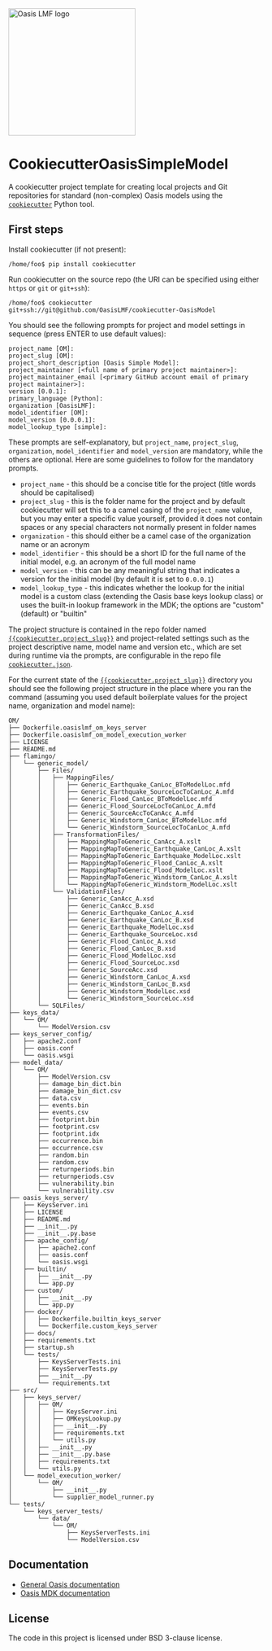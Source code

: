 <img src="https://oasislmf.org/packages/oasis_theme_package/themes/oasis_theme/assets/src/oasis-lmf-colour.png" alt="Oasis LMF logo" width="250"/>

CookiecutterOasisSimpleModel
============================

A cookiecutter project template for creating local projects and Git repositories for standard (non-complex) Oasis models using the <a href="https://pypi.python.org/pypi/cookiecutter" target="_blank">`cookiecutter`</a> Python tool.

## First steps

Install cookiecutter (if not present):

    /home/foo$ pip install cookiecutter
    
Run cookiecutter on the source repo (the URI can be specified using either `https` or `git` or `git+ssh`):

    /home/foo$ cookiecutter git+ssh://git@github.com/OasisLMF/cookiecutter-OasisModel

You should see the following prompts for project and model settings in sequence (press ENTER to use default values):
    
    project_name [OM]: 
    project_slug [OM]: 
    project_short_description [Oasis Simple Model]: 
    project_maintainer [<full name of primary project maintainer>]:
    project_maintainer_email [<primary GitHub account email of primary project maintainer>]: 
    version [0.0.1]: 
    primary_language [Python]: 
    organization [OasisLMF]: 
    model_identifier [OM]: 
    model_version [0.0.0.1]: 
    model_lookup_type [simple]: 

These prompts are self-explanatory, but `project_name`, `project_slug`, `organization`, `model_identifier` and `model_version` are mandatory, while the others are optional. Here are some guidelines to follow for the mandatory prompts.

* `project_name` - this should be a concise title for the project (title words should be capitalised)
* `project_slug` - this is the folder name for the project and by default cookiecutter will set this to a camel casing of the `project_name` value, but you may enter a specific value yourself, provided it does not contain spaces or any special characters not normally present in folder names
* `organization` - this should either be a camel case of the organization name or an acronym
* `model_identifier` - this should be a short ID for the full name of the initial model, e.g. an acronym of the full model name
* `model_version` - this can be any meaningful string that indicates a version for the initial model (by default it is set to `0.0.0.1`)
* `model_lookup_type` - this indicates whether the lookup for the initial model is a custom class (extending the Oasis base keys lookup class) or uses the built-in lookup framework in the MDK; the options are "custom" (default) or "builtin"

The project structure is contained in the repo folder named <a href="https://github.com/OasisLMF/cookiecutter-OasisModel/tree/master/%7B%7Bcookiecutter.project_slug%7D%7D" target="_blank">`{{cookiecutter.project_slug}}`</a> and project-related settings such as the project descriptive name, model name and version etc., which are set during runtime via the prompts, are configurable in the repo file <a href="https://github.com/OasisLMF/cookiecutter-OasisModel/blob/master/cookiecutter.json" target="_blank">`cookiecutter.json`</a>.

For the current state of the <a href="https://github.com/OasisLMF/cookiecutter-OasisModel/tree/master/%7B%7Bcookiecutter.project_slug%7D%7D" target="_blank">`{{cookiecutter.project_slug}}`</a> directory you should see the following project structure in the place where you ran the command (assuming you used default boilerplate values for the project name, organization and model name):

    OM/
    ├── Dockerfile.oasislmf_om_keys_server
    ├── Dockerfile.oasislmf_om_model_execution_worker
    ├── LICENSE
    ├── README.md
    ├── flamingo/
    │   └── generic_model/
    │       ├── Files/
    │       │   ├── MappingFiles/
    │       │   │   ├── Generic_Earthquake_CanLoc_BToModelLoc.mfd
    │       │   │   ├── Generic_Earthquake_SourceLocToCanLoc_A.mfd
    │       │   │   ├── Generic_Flood_CanLoc_BToModelLoc.mfd
    │       │   │   ├── Generic_Flood_SourceLocToCanLoc_A.mfd
    │       │   │   ├── Generic_SourceAccToCanAcc_A.mfd
    │       │   │   ├── Generic_Windstorm_CanLoc_BToModelLoc.mfd
    │       │   │   └── Generic_Windstorm_SourceLocToCanLoc_A.mfd
    │       │   ├── TransformationFiles/
    │       │   │   ├── MappingMapToGeneric_CanAcc_A.xslt
    │       │   │   ├── MappingMapToGeneric_Earthquake_CanLoc_A.xslt
    │       │   │   ├── MappingMapToGeneric_Earthquake_ModelLoc.xslt
    │       │   │   ├── MappingMapToGeneric_Flood_CanLoc_A.xslt
    │       │   │   ├── MappingMapToGeneric_Flood_ModelLoc.xslt
    │       │   │   ├── MappingMapToGeneric_Windstorm_CanLoc_A.xslt
    │       │   │   └── MappingMapToGeneric_Windstorm_ModelLoc.xslt
    │       │   └── ValidationFiles/
    │       │       ├── Generic_CanAcc_A.xsd
    │       │       ├── Generic_CanAcc_B.xsd
    │       │       ├── Generic_Earthquake_CanLoc_A.xsd
    │       │       ├── Generic_Earthquake_CanLoc_B.xsd
    │       │       ├── Generic_Earthquake_ModelLoc.xsd
    │       │       ├── Generic_Earthquake_SourceLoc.xsd
    │       │       ├── Generic_Flood_CanLoc_A.xsd
    │       │       ├── Generic_Flood_CanLoc_B.xsd
    │       │       ├── Generic_Flood_ModelLoc.xsd
    │       │       ├── Generic_Flood_SourceLoc.xsd
    │       │       ├── Generic_SourceAcc.xsd
    │       │       ├── Generic_Windstorm_CanLoc_A.xsd
    │       │       ├── Generic_Windstorm_CanLoc_B.xsd
    │       │       ├── Generic_Windstorm_ModelLoc.xsd
    │       │       └── Generic_Windstorm_SourceLoc.xsd
    │       └── SQLFiles/
    ├── keys_data/
    │   └── OM/
    │       └── ModelVersion.csv
    ├── keys_server_config/
    │   ├── apache2.conf
    │   ├── oasis.conf
    │   └── oasis.wsgi
    ├── model_data/
    │   └── OM/
    │       ├── ModelVersion.csv
    │       ├── damage_bin_dict.bin
    │       ├── damage_bin_dict.csv
    │       ├── data.csv
    │       ├── events.bin
    │       ├── events.csv
    │       ├── footprint.bin
    │       ├── footprint.csv
    │       ├── footprint.idx
    │       ├── occurrence.bin
    │       ├── occurrence.csv
    │       ├── random.bin
    │       ├── random.csv
    │       ├── returnperiods.bin
    │       ├── returnperiods.csv
    │       ├── vulnerability.bin
    │       └── vulnerability.csv
    ├── oasis_keys_server/
    │   ├── KeysServer.ini
    │   ├── LICENSE
    │   ├── README.md
    │   ├── __init__.py
    │   ├── __init__.py.base
    │   ├── apache_config/
    │   │   ├── apache2.conf
    │   │   ├── oasis.conf
    │   │   └── oasis.wsgi
    │   ├── builtin/
    │   │   ├── __init__.py
    │   │   └── app.py
    │   ├── custom/
    │   │   ├── __init__.py
    │   │   └── app.py
    │   ├── docker/
    │   │   ├── Dockerfile.builtin_keys_server
    │   │   └── Dockerfile.custom_keys_server
    │   ├── docs/
    │   ├── requirements.txt
    │   ├── startup.sh
    │   └── tests/
    │       ├── KeysServerTests.ini
    │       ├── KeysServerTests.py
    │       ├── __init__.py
    │       └── requirements.txt
    ├── src/
    │   ├── keys_server/
    │   │   ├── OM/
    │   │   │   ├── KeysServer.ini
    │   │   │   ├── OMKeysLookup.py
    │   │   │   ├── __init__.py
    │   │   │   ├── requirements.txt
    │   │   │   └── utils.py
    │   │   ├── __init__.py
    │   │   ├── __init__.py.base
    │   │   ├── requirements.txt
    │   │   └── utils.py
    │   └── model_execution_worker/
    │       └── OM/
    │           ├── __init__.py
    │           └── supplier_model_runner.py
    └── tests/
        └── keys_server_tests/
            └── data/
                └── OM/
                    ├── KeysServerTests.ini
                    └── ModelVersion.csv

## Documentation
* <a href="https://oasislmf.github.io">General Oasis documentation</a>
* <a href="https://oasislmf.github.io/docs/oasis_mdk.html">Oasis MDK documentation</a>

## License
The code in this project is licensed under BSD 3-clause license.
